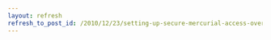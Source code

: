 ```yaml
---
layout: refresh
refresh_to_post_id: /2010/12/23/setting-up-secure-mercurial-access-over-ssh-using-tortoisehg
---
```

